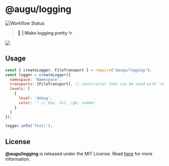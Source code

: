 # @augu/logging
![Workflow Status](https://github.com/auguwu/logging/workflows/ESLint/badge.svg)

> :space_invader: **| Make logging pretty :sparkles:**

![](https://cdn.floofy.dev/logger.png)

## Usage
```js
const { createLogger, FileTransport } = require('@augu/logging');
const logger = createLogger({
  namespace: 'Namespace',
  transports: [FileTransport], // constructor that can be used with `new` or a new instance
  levels: [
    {
      level: 'debug',
      color: '' // hex, hsl, rgb, number
    }
  ]
});

logger.info('Test!');
```

## License
**@augu/logging** is released under the MIT License. Read [here](/LICENSE) for more information.
